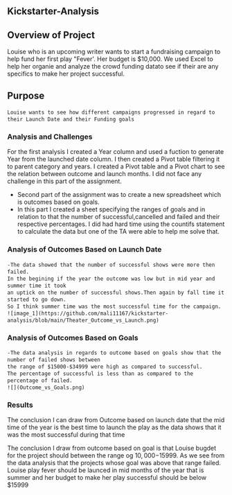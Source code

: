 ## Kickstarter-Analysis

## Overview of Project
   
   Louise who is an upcoming writer wants to start a fundraising campaign to help fund her first play "Fever'. Her budget is $10,000. We used Excel to help her 
   organie and analyze the crowd funding datato see if their are any specifics to make her project successful.
   
## **Purpose**

    Louise wants to see how different campaigns progressed in regard to their Launch Date and their Funding goals

### **Analysis and Challenges**
  
   For the first analysis I created a Year column and used a fuction to generate Year from the launched date column.
   I then created a Pivot table filtering it 
   to parent category and years. I created a Pivot table and a Pivot chart to see the relation between outcome and launch months. 
   I did not face any challenge in this part of the assignment.
  - Second part of the assignment was to create a new spreadsheet which is outcomes based on goals. 
  - In this part I created a sheet specifying the ranges of goals and
   in relation to that the number of successful,cancelled and failed and their respective percentages.
   I did had hard time using the countifs statement to calculate the 
   data but one of the TA were able to help me solve that. 

### **Analysis of Outcomes Based on Launch Date**
   
    -The data showed that the number of successful shows were more then failed.
    In the begining if the year the outcome was low but in mid year and summer time it took
    an uptick on the number of successful shows.Then again by fall time it started to go down. 
    So I think summer time was the most successful time for the campaign.
    ![image_1](https://github.com/mali11167/kickstarter-analysis/blob/main/Theater_Outcome_vs_Launch.png)
    

### **Analysis of Outcomes Based on Goals**
   
    -The data analysis in regards to outcome based on goals show that the number of failed shows between 
    the range of $15000-$34999 were high as compared to successful. 
    The percentage of successful is less than as compared to the percentage of failed.
    ![](Outcome_vs_Goals.png)

   


### **Results**

 The conclusion I can draw from Outcome based on launch date that the mid time of the year is the best time to launch the play as the data shows that it was the most successful
  during that time 

 The conclusion I draw from outcome based on goal is that Louise bugdet for the project should between the range og $10,000-$15999. As we see from the data analysis that
  the projects whose goal was above that range failed. 
  Louise play fever should be launced in mid months of the year that is summer and her budget to make her play successful should be below $15999


